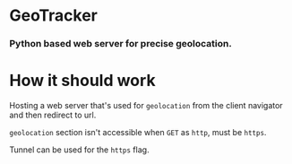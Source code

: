 # GeoTracker
### Python based web server for precise geolocation.

# How it should work

Hosting a web server that's used for `geolocation` from the client navigator and then redirect to url.

`geolocation` section isn't accessible when `GET` as `http`, must be `https`.

Tunnel can be used for the `https` flag.
